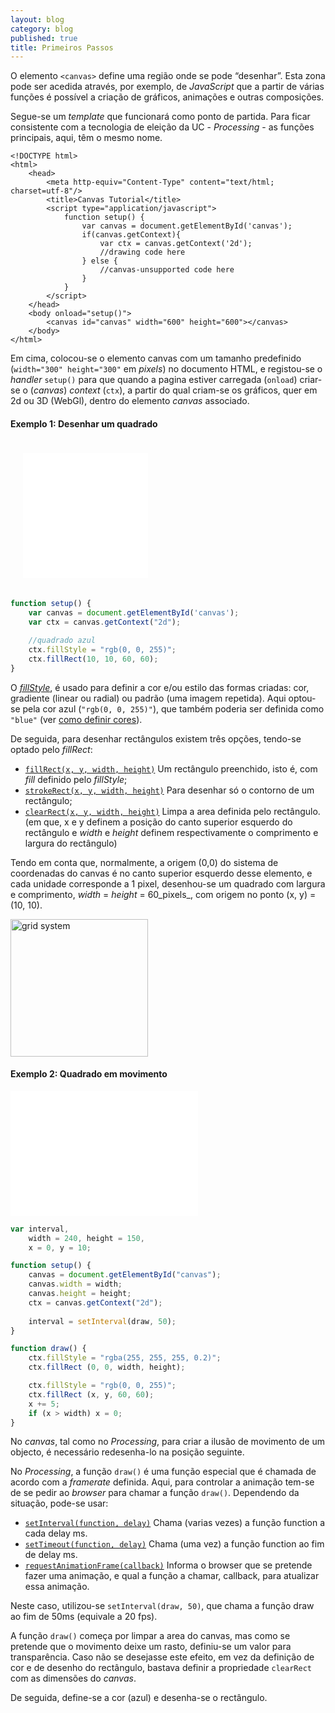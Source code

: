 ```yaml
---
layout: blog
category: blog
published: true
title: Primeiros Passos
---
```


O elemento `<canvas>` define uma região onde se pode “desenhar”. Esta zona pode ser acedida através, por exemplo, de _JavaScript_ que a partir de várias funções é possível a criação de gráficos, animações e outras composições.

Segue-se um _template_ que funcionará como ponto de partida. Para ficar consistente com a tecnologia de eleição da UC - _Processing_ - as funções principais, aqui, têm o mesmo nome.

```markup
<!DOCTYPE html>
<html>
	<head>
		<meta http-equiv="Content-Type" content="text/html; charset=utf-8"/>
		<title>Canvas Tutorial</title>
		<script type="application/javascript">
			function setup() {
				var canvas = document.getElementById('canvas');
				if(canvas.getContext){
					var ctx = canvas.getContext('2d');
					//drawing code here
				} else {
					//canvas-unsupported code here
				}
			}
		</script>
	</head>
	<body onload="setup()">
		<canvas id="canvas" width="600" height="600"></canvas>
	</body>
</html>
```

Em cima, colocou-se o elemento canvas com um tamanho predefinido (`width="300" height="300"` em _pixels_) no documento HTML, e registou-se o _handler_ `setup()` para que quando a pagina estiver carregada (`onload`) criar-se o (_canvas_) _context_ (`ctx`), a partir do qual criam-se os gráficos, quer em 2d ou 3D (WebGl), dentro do elemento _canvas_ associado.

#### Exemplo 1: Desenhar um quadrado


<iframe id="frame_A_skeleton_template" src="{{site.baseurl}}/snippets/00square.html" width="200" height="200" frameborder="0" style="margin: 20px;"></iframe>

```javascript
function setup() {
	var canvas = document.getElementById('canvas');
	var ctx = canvas.getContext("2d");

	//quadrado azul
	ctx.fillStyle = "rgb(0, 0, 255)";
	ctx.fillRect(10, 10, 60, 60);
}
```

O [_fillStyle_](https://developer.mozilla.org/en-US/docs/Web/API/CanvasRenderingContext2D/fillStyle), é usado para definir a cor e/ou estilo das formas criadas: cor, gradiente (linear ou radial) ou padrão (uma imagem repetida). Aqui optou-se pela cor azul (`"rgb(0, 0, 255)"`), que também poderia ser definida como `"blue"` (ver [como definir cores](https://developer.mozilla.org/en-US/docs/Web/CSS/color_value)).

De seguida, para desenhar rectângulos existem três opções, tendo-se optado pelo _fillRect_:

*   [`fillRect(x, y, width, height)`](https://developer.mozilla.org/en-US/docs/Web/API/CanvasRenderingContext2D/fillRect) Um rectângulo preenchido, isto é, com _fill_ definido pelo _fillStyle_;
*   [`strokeRect(x, y, width, height)`](https://developer.mozilla.org/en-US/docs/Web/API/CanvasRenderingContext2D/strokeRect) Para desenhar só o contorno de um rectângulo;
*   [`clearRect(x, y, width, height)`](https://developer.mozilla.org/en-US/docs/Web/API/CanvasRenderingContext2D/clearRect)   Limpa a area definida pelo rectângulo.
(em que, x e y definem a posição do canto superior esquerdo do rectângulo e _width_ e _height_ definem respectivamente o comprimento e largura do rectângulo)

Tendo em conta que, normalmente, a origem (0,0) do sistema de coordenadas do canvas é no canto superior esquerdo desse elemento, e cada unidade corresponde a 1 pixel, desenhou-se um quadrado com largura e comprimento, _width_ = _height_ = 60_pixels_, com origem no ponto (x, y) = (10, 10).

<img src="https://mdn.mozillademos.org/files/224/Canvas_default_grid.png" alt="grid system" style="width: 220px;">

#### Exemplo 2: Quadrado em movimento

<iframe id="frame_A_skeleton_template" src="{{site.baseurl}}/snippets/01movingSquare.html" width="300" height="200" frameborder="0"></iframe>

```javascript
var interval,
	width = 240, height = 150,
	x = 0, y = 10;

function setup() {
	canvas = document.getElementById("canvas");
	canvas.width = width;
	canvas.height = height;
	ctx = canvas.getContext("2d");
	
	interval = setInterval(draw, 50);
}

function draw() {
	ctx.fillStyle = "rgba(255, 255, 255, 0.2)";
	ctx.fillRect (0, 0, width, height);

	ctx.fillStyle = "rgb(0, 0, 255)";
	ctx.fillRect (x, y, 60, 60);
	x += 5;
	if (x > width) x = 0;
}
```

No _canvas_, tal como no _Processing_, para criar a ilusão de movimento de um objecto, é necessário redesenha-lo na posição seguinte.

No _Processing_, a função `draw()` é uma função especial que é chamada de acordo com a _framerate_ definida. Aqui, para controlar a animação tem-se de se pedir ao _browser_ para chamar a função `draw()`. Dependendo da situação, pode-se usar:

*   [`setInterval(function, delay)`](https://developer.mozilla.org/en-US/docs/Web/API/WindowTimers/setInterval) Chama (varias vezes) a função function a cada delay ms.
*   [`setTimeout(function, delay)`](https://developer.mozilla.org/en-US/docs/Web/API/WindowTimers/setTimeout) Chama (uma vez) a função function ao fim de delay ms.
*   [`requestAnimationFrame(callback)`](https://developer.mozilla.org/en-US/docs/Web/API/Window/requestAnimationFrame) Informa o browser que se pretende fazer uma animação, e qual a função a chamar, callback, para atualizar essa animação.

Neste caso, utilizou-se `setInterval(draw, 50)`, que chama a função draw ao fim de 50ms (equivale a 20 fps).

A função `draw()` começa por limpar a area do canvas, mas como se pretende que o movimento deixe um rasto, definiu-se um valor para transparência. Caso não se desejasse este efeito, em vez da definição de cor e de desenho do rectângulo, bastava definir a propriedade `clearRect` com as dimensões do _canvas_.

De seguida, define-se a cor (azul) e desenha-se o rectângulo.
